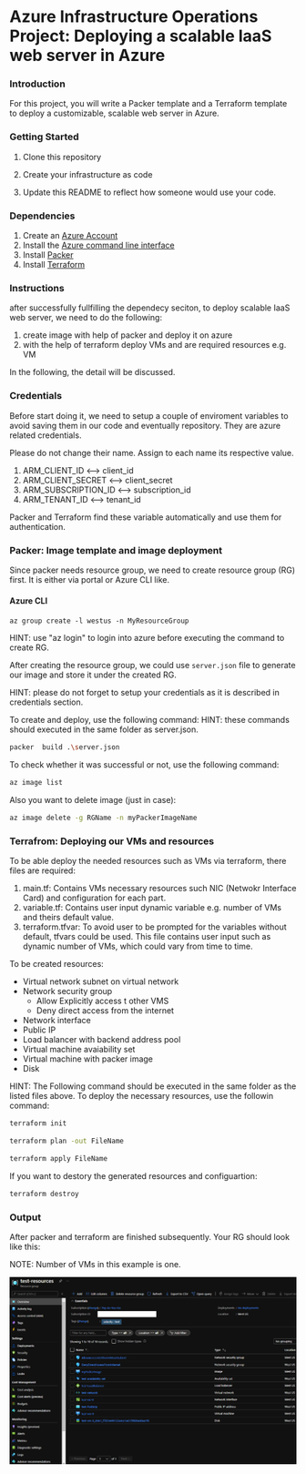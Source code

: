 # Azure Infrastructure Operations Project: Deploying a scalable IaaS web server in Azure

### Introduction
For this project, you will write a Packer template and a Terraform template to deploy a customizable, scalable web server in Azure.

### Getting Started
1. Clone this repository

2. Create your infrastructure as code

3. Update this README to reflect how someone would use your code.

### Dependencies
1. Create an [Azure Account](https://portal.azure.com) 
2. Install the [Azure command line interface](https://docs.microsoft.com/en-us/cli/azure/install-azure-cli?view=azure-cli-latest)
3. Install [Packer](https://www.packer.io/downloads)
4. Install [Terraform](https://www.terraform.io/downloads.html)

### Instructions
after successfully fullfilling the dependecy seciton, to deploy scalable IaaS web server, we need to do the following:
1. create image with help of packer and deploy it on azure
2. with the help of terraform deploy VMs and are required resources e.g. VM

In the following, the detail will be discussed.

### Credentials
Before start doing it, we need to setup a couple of enviroment variables to avoid saving them in our code and eventually repository.
They are azure related credentials.

Please do not change their name. Assign to each name its respective value.
1. ARM_CLIENT_ID  <--> client_id
2. ARM_CLIENT_SECRET <--> client_secret
3. ARM_SUBSCRIPTION_ID <--> subscription_id
4. ARM_TENANT_ID <--> tenant_id

Packer and Terraform find these variable automatically and use them for authentication.

### Packer: Image template and image deployment
Since packer needs resource group, we need to create resource group (RG) first. It is either via portal or Azure CLI like.
#### Azure CLI
```shell
az group create -l westus -n MyResourceGroup
```
HINT: use "az login" to login into azure before executing the command to create RG.

After creating the resource group, we could use `server.json` file to generate our image and store it under the created RG.

HINT: please do not forget to setup your credentials as it is described in credentials section.

To create and deploy, use the following command:
HINT: these commands should executed in the same folder as server.json.
```sh
packer  build .\server.json
```
To check whether it was successful or not, use the following command:
```sh
az image list
```
Also you want to delete image (just in case):
```sh
az image delete -g RGName -n myPackerImageName
```

### Terrafrom: Deploying our VMs and resources
To be able deploy the needed resources such as VMs via terraform, there files are required:
1. main.tf: Contains VMs necessary resources such NIC (Netwokr Interface Card) and configuration for each part.
2. variable.tf: Contains user input dynamic variable e.g. number of VMs and theirs default value.
3. terraform.tfvar: To avoid user to be prompted for the variables without default, tfvars could be used.
                    This file contains user input such as dynamic number of VMs, which could vary from time to time.

To be created resources:
* Virtual network subnet on virtual network
* Network security group
    * Allow Explicitly access t other VMS
    * Deny direct access from the internet
* Network interface
* Public IP
* Load balancer with backend address pool
* Virtual machine avaiability set
* Virtual machine with packer image
* Disk

HINT: The Following command should be executed in the same folder as the listed files above.
To deploy the necessary resources, use the followin command:
```sh
terraform init
```
```sh
terraform plan -out FileName
```
```sh
terraform apply FileName
```

If you want to destory the generated resources and configuartion:
```sh
terraform destroy
```

### Output
After packer and terraform are finished subsequently. Your RG should look like this:

NOTE: Number of VMs in this example is one.

<img src="azure_resource_group.png"  width="1000"/>


